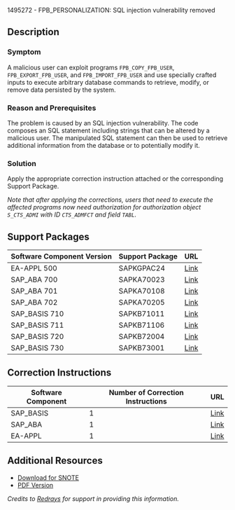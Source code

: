 1495272 - FPB_PERSONALIZATION: SQL injection vulnerability removed

## Description

### Symptom
A malicious user can exploit programs `FPB_COPY_FPB_USER`, `FPB_EXPORT_FPB_USER`, and `FPB_IMPORT_FPB_USER` and use specially crafted inputs to execute arbitrary database commands to retrieve, modify, or remove data persisted by the system.

### Reason and Prerequisites
The problem is caused by an SQL injection vulnerability. The code composes an SQL statement including strings that can be altered by a malicious user. The manipulated SQL statement can then be used to retrieve additional information from the database or to potentially modify it.

### Solution
Apply the appropriate correction instruction attached or the corresponding Support Package.

*Note that after applying the corrections, users that need to execute the affected programs now need authorization for authorization object `S_CTS_ADMI` with ID `CTS_ADMFCT` and field `TABL`.*

## Support Packages

| Software Component Version | Support Package | URL |
|----------------------------|-----------------|-----|
| EA-APPL 500                | SAPKGPAC24      | [Link](https://me.sap.com/supportpackage/SAPKGPAC24) |
| SAP_ABA 700                | SAPKA70023      | [Link](https://me.sap.com/supportpackage/SAPKA70023) |
| SAP_ABA 701                | SAPKA70108      | [Link](https://me.sap.com/supportpackage/SAPKA70108) |
| SAP_ABA 702                | SAPKA70205      | [Link](https://me.sap.com/supportpackage/SAPKA70205) |
| SAP_BASIS 710              | SAPKB71011      | [Link](https://me.sap.com/supportpackage/SAPKB71011) |
| SAP_BASIS 711              | SAPKB71106      | [Link](https://me.sap.com/supportpackage/SAPKB71106) |
| SAP_BASIS 720              | SAPKB72004      | [Link](https://me.sap.com/supportpackage/SAPKB72004) |
| SAP_BASIS 730              | SAPKB73001      | [Link](https://me.sap.com/supportpackage/SAPKB73001) |

## Correction Instructions

| Software Component | Number of Correction Instructions | URL |
|--------------------|-----------------------------------|-----|
| SAP_BASIS          | 1                                 | [Link](https://me.sap.com/corrins/0001495272/41) |
| SAP_ABA            | 1                                 | [Link](https://me.sap.com/corrins/0001495272/44) |
| EA-APPL            | 1                                 | [Link](https://me.sap.com/corrins/0001495272/229) |

## Additional Resources

- [Download for SNOTE](https://notesdownloads.sap.com/note/0040000008849842017)
- [PDF Version](https://userapps.support.sap.com/sap/support/sfm/notes/print/0001495272?language=en-US&token=F4EB1CABC52676F9E07F6DA77E66CA5B)

*Credits to [Redrays](https://redrays.io) for support in providing this information.*
